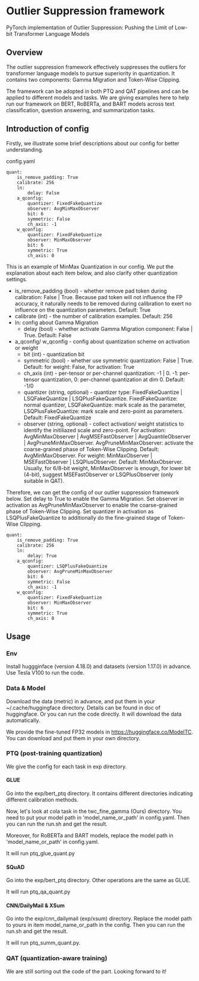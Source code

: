 # Outlier Suppression framework

PyTorch implementation of Outlier Suppression: Pushing the Limit of Low-bit Transformer Language Models

## Overview
The outlier suppression framework effectively suppresses the outliers for transformer language models to pursue superiority in quantization. It contains two components: Gamma Migration and Token-Wise Clipping. 

The framework can be adopted in both PTQ and QAT pipelines and can be applied to different models and tasks. We are giving examples here to help run our framework on BERT, RoBERTa, and BART models across text classification, question answering, and summarization tasks. 

## Introduction of config

Firstly, we illustrate some brief descriptions about our config for better understanding.

config.yaml

```
quant: 
    is_remove_padding: True
    calibrate: 256
    ln: 
        delay: False
    a_qconfig:
        quantizer: FixedFakeQuantize 
        observer: AvgMinMaxObserver
        bit: 6
        symmetric: False
        ch_axis: -1
    w_qconfig:
        quantizer: FixedFakeQuantize
        observer: MinMaxObserver
        bit: 6
        symmetric: True
        ch_axis: 0
```
This is an example of MinMax Quantization in our config. We put the explanation about each item below, and also clarify other quantization settings.

* is_remove_padding (bool) - whether remove pad token during calibration: False | True.  Because pad token will not influence the FP accuracy, it naturally needs to be removed during calibration to exert no influence on the quantization parameters.  Default: True
* calibrate (int) - the number of calibration examples. Default: 256
* ln: config about Gamma Migration
  * delay (bool) - whether activate Gamma Migration component: False | True. Default: False
* a_qconfig/ w_qconfig - config about quantization scheme on activation or weight
  * bit (int) - quantization bit
  * symmetric (bool) - whether use symmetric quantization: False | True. Default: for weight: False, for activation: True
  * ch_axis (int) - per-tensor or per-channel quantization: -1 | 0. -1: per-tensor quantization, 0: per-channel quantization at dim 0. Default: -1/0
  * quantizer (string, optional) - quantizer type: FixedFakeQuantize | LSQFakeQuantize | LSQPlusFakeQuantize. FixedFakeQuantize: normal quantizer, LSQFakeQuantize: mark scale as the parameter, LSQPlusFakeQuantize: mark scale and zero-point as parameters. Default: FixedFakeQuantize
  * observer (string, optional) - collect activation/ weight statistics to identify the initiliazed scale and zero-point. For activation: AvgMinMaxObserver | AvgMSEFastObserver | AvgQuantileObserver | AvgPruneMinMaxObserver. AvgPruneMinMaxObserver: activate the coarse-grained phase of Token-Wise Clipping. Default: AvgMinMaxObserver. For weight: MinMaxObserver | MSEFastObserver | LSQPlusObserver. Default: MinMaxObserver. Usually, for 6/8-bit weight, MinMaxObserver is enough, for lower bit (4-bit), suggest MSEFastObserver or LSQPlusObserver (only suitable in QAT).


Therefore, we can get the config of our outlier suppression framework below. Set delay to True to enable the Gamma Migration. Set observer in activation as AvgPruneMinMaxObserver to enable the coarse-grained phase of Token-Wise Clipping. Set quantizer in activation as LSQPlusFakeQuantize to additionally do the fine-grained stage of Token-Wise Clipping.
```
quant:
    is_remove_padding: True
    calibrate: 256
    ln: 
        delay: True
    a_qconfig:
        quantizer: LSQPlusFakeQuantize 
        observer: AvgPruneMinMaxObserver
        bit: 6
        symmetric: False
        ch_axis: -1
    w_qconfig:
        quantizer: FixedFakeQuantize
        observer: MinMaxObserver
        bit: 6
        symmetric: True
        ch_axis: 0
```
## Usage
### Env
Install huggginface (version 4.18.0) and datasets (version 1.17.0) in advance.
Use Tesla V100 to run the code.
### Data & Model
Download the data (metric) in advance, and put them in your ~/.cache/huggingface directory. Details can be found in doc of huggingface. Or you can run the code directly. It will download the data automatically.

We provide the fine-tuned FP32 models in https://huggingface.co/ModelTC. You can download and put them in your own directory.
### PTQ (post-training quantization)
We give the config for each task in exp directory.

#### GLUE
Go into the exp/bert_ptq directory. It contains different directories indicating different calibration methods.

Now, let's look at cola task in the twc_fine_gamma (Ours) directory. You need to put your model path in 'model_name_or_path' in config.yaml. Then you can run the run.sh and get the result.

Moreover, for RoBERTa and BART models, replace the model path in 'model_name_or_path' in config.yaml.

It will run ptq_glue_quant.py

#### SQuAD
Go into the exp/bert_ptq directory. Other operations are the same as GLUE.

It will run ptq_qa_quant.py

#### CNN/DailyMail & XSum
Go into the exp/cnn_dailymail (exp/xsum) directory. Replace the model path to yours in item model_name_or_path in the config. Then you can run the run.sh and get the result.

It will run ptq_summ_quant.py.

### QAT (quantization-aware training)
We are still sorting out the code of the part. Looking forward to it!
